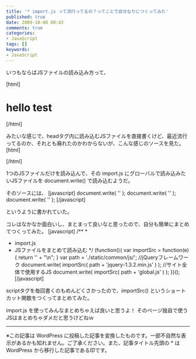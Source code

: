 ```yaml
---
title: '* import.js って流行ってるの？ってことで自分なりにつくってみた'
published: true
date: 2009-10-08 00:43
comments: true
categories:
- JavaScript
tags: []
keywords:
- JavaScript
---
```

いつもならばJSファイルの読み込み方って、

[html]
<html lang="ja">
<head>

<meta http-equiv="Content-Type" content="text/html; charset=utf-8" />
<meta http-equiv="Content-Script-Type" content="text/javascript" />

<script type="text/javascript" src="./xxxxxxx.js"></script>
<script type="text/javascript" src="./yyyyyyy.js"></script>
<script type="text/javascript" src="./zzzzzzz.js"></script>

</head>
<body>

# hello test

</body>
</html>
[/html]

みたいな感じで、headタグ内に読み込むJSファイルを直接書くけど、最近流行ってるのか、それとも廃れたのかわからないが、こんな感じのソースを見た。
[html]
<script type="text/javascript" src="./import.js"></script>
[/html]

1つのJSファイルだけを読み込んで、その import.js にグローバルで読み込みたいJSファイルを document.write() で読み込むようだ。

そのソースには、
[javascript]
document.write( '<script type="text/javascript" src="./xxxxxxxx.js"></script>' );
document.write( '<script type="text/javascript" src="./yyyyyyyy.js"></script>' );
document.write( '<script type="text/javascript" src="./zzzzzzzz.js"></script>' );
[/javascript]

というように書かれていた。

コレはなかなか面白いし、まとまって良いなと思ったので、自分も簡単にまとめてつくってみた。
[javascript]
/**
*
*	import.js
*	JSファイルをまとめて読み込む
*/
(function(){
	var importSrc = function(e){
		return '<script type="text/javascript" src="'+ e +'"></script>' + "\n";
	}
	var path = './static/common/js/';
	//jQueryフレームワーク
	document.write( importSrc( path + 'jquery-1.3.2.min.js' ) );
	//サイト全体で使用するJS
	document.write( importSrc( path + 'global.js' ) );
})();
[/javascript]

scriptタグを毎回書くのもめんどくさかったので、importSrc() というショートカット関数をつくってまとめてみた。

import.js を使ってみんなまとめちゃえば良いと思うよ！
そのページ独自で使うJSはまとめちゃダメだと思うけどねｗ

---
※この記事は WordPress に投稿した記事を変換したものです。一部不自然な表示があるかも知れません。ご了承ください。また、記事タイトル先頭の * は WordPress から移行した記事である印です。
